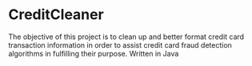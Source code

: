 # CreditCleaner
The objective of this project is to clean up and better format credit card 
transaction information in order to assist credit card fraud detection algorithms 
in fulfilling their purpose. Written in Java
